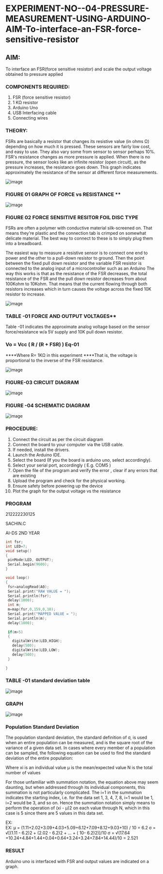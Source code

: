# EXPERIMENT-NO--04-PRESSURE-MEASUREMENT-USING-ARDUINO-AIM-To-interface-an-FSR-force-sensitive-resistor


## AIM: 
To interface an FSR(force sensitive resistor) and scale the output voltage obtained to pressure applied 
 
### COMPONENTS REQUIRED:
1.	FSR  (force sensitive resistor)
2.	1 KΩ resistor 
3.	Arduino Uno 
4.	USB Interfacing cable 
5.	Connecting wires 


### THEORY: 
FSRs are basically a resistor that changes its resistive value (in ohms Ω) depending on how much it is pressed. These sensors are fairly low cost, and easy to use. They also vary some from sensor to sensor perhaps 10%. FSR's resistance changes as more pressure is applied. When there is no pressure, the sensor looks like an infinite resistor (open circuit), as the pressure increases, the resistance goes down. This graph indicates approximately the resistance of the sensor at different force measurements.
 

![image](https://user-images.githubusercontent.com/36288975/163532939-d6888ae1-4068-4d83-86a7-fc4c32d5179e.png)

### FIGURE 01 GRAPH OF FORCE vs RESISTANCE **

![image](https://user-images.githubusercontent.com/36288975/163532957-82d57567-a1c3-48c5-8a87-7ea66d6fca49.png)


### FIGURE 02 FORCE SENSITIVE RESITOR FOIL DISC TYPE  

FSRs are often a polymer with conductive material silk-screened on. That means they're plastic and the connection tab is crimped on somewhat delicate material. The best way to connect to these is to simply plug them into a breadboard.

The easiest way to measure a resistive sensor is to connect one end to power and the other to a pull-down resistor to ground. Then the point between the fixed pull down resistor and the variable FSR resistor is connected to the analog input of a microcontroller such as an Arduino The way this works is that as the resistance of the FSR decreases, the total resistance of the FSR and the pull down resistor decreases from about 100Kohm to 10Kohm. That means that the current flowing through both resistors increases which in turn causes the voltage across the fixed 10K resistor to increase.

 ![image](https://user-images.githubusercontent.com/36288975/163532972-2b909551-12c9-485d-adb1-d1e988d557bd.png)

### TABLE -01 FORCE AND OUTPUT VOLTAGES**
	
  Table -01 indicates the approximate analog voltage based on the sensor force/resistance w/a 5V supply and 10K pull down resistor.

### Vo = Vcc ( R / (R + FSR) )								Eq-01

****Where R= 1KΩ in this experiment 
****That is, the voltage is proportional to the inverse of the FSR resistance.


![image](https://user-images.githubusercontent.com/36288975/163532979-a2a5cb5c-f495-442c-843e-bebb82737a35.png)



### FIGURE-03 CIRCUIT DIAGRAM

![image](https://github.com/Sachin-vlr/EXPERIMENT-NO--04-PRESSURE-MEASUREMENT-USING-ARDUINO-AIM-To-interface-an-FSR-force-sensitive-resist/assets/113497666/30dad932-4c53-40ae-a14c-517b99b52db2)

### FIGURE -04 SCHEMATIC DIAGRAM

![image](https://github.com/Sachin-vlr/EXPERIMENT-NO--04-PRESSURE-MEASUREMENT-USING-ARDUINO-AIM-To-interface-an-FSR-force-sensitive-resist/assets/113497666/dd651fa2-caa1-4d0e-8fa1-d0d44147be3d)


### PROCEDURE:
1.	Connect the circuit as per the circuit diagram 
2.	Connect the board to your computer via the USB cable.
3.	If needed, install the drivers.
4.	Launch the Arduino IDE.
5.	Select the board (If you the board is arduino uno, select accordingly).
6.	Select your serial port, accordingly ( E.g. COM5 )
7.	Open the file of the program  and verify the error , clear if any errors that are existing 
8.	Upload the program and check for the physical working. 
9.	Ensure safety before powering up the device 
10.	Plot the graph for the output voltage vs the resistance 


### PROGRAM

 212222230125
 
 SACHIN.C
 
 AI-DS 2ND YEAR
 
 ```c++
int fsr;
int LED=7;
void setup()
{
  pinMode(LED, OUTPUT);
  Serial.begin(9600);
}

void loop()
{
  fsr=analogRead(A0);
  Serial.print("RAW VALUE = ");
  Serial.println(fsr);
  delay(1000);
  int m;
  m=map(fsr,0,159,0,10);
  Serial.print("MAPPED VALUE = ");
  Serial.println(m);
  delay(1000);
  
  if(m>5)
  {
    digitalWrite(LED,HIGH);
    delay(500);
    digitalWrite(LED,LOW);
    delay(500);
  } 
    
}
```

### TABLE -01 standard deviation table 

![image](https://github.com/Sachin-vlr/EXPERIMENT-NO--04-PRESSURE-MEASUREMENT-USING-ARDUINO-AIM-To-interface-an-FSR-force-sensitive-resist/assets/113497666/ce2600d3-8c6c-485d-889b-2dd9c0ce6a92)

### GRAPH

![image](https://github.com/Sachin-vlr/EXPERIMENT-NO--04-PRESSURE-MEASUREMENT-USING-ARDUINO-AIM-To-interface-an-FSR-force-sensitive-resist/assets/113497666/84741bbe-2e90-46b5-aa2a-dbe3a8ceb515)

### Population Standard Deviation
The population standard deviation, the standard definition of σ, is used when an entire population can be measured, and is the square root of the variance of a given data set. In cases where every member of a population can be sampled, the following equation can be used to find the standard deviation of the entire population:



Where
xi is an individual value
μ is the mean/expected value
N is the total number of values

For those unfamiliar with summation notation, the equation above may seem daunting, but when addressed through its individual components, this summation is not particularly complicated. The i=1 in the summation indicates the starting index, i.e. for the data set 1, 3, 4, 7, 8, i=1 would be 1, i=2 would be 3, and so on. Hence the summation notation simply means to perform the operation of (xi - μ)2 on each value through N, which in this case is 5 since there are 5 values in this data set.

EX:          
EX:
μ = (1.11+2.02+3.09+4.03+5.09+6.12+7.09+8.12+9.03+10) / 10 = 6.2
σ = √[(1.11 - 6.2)2 + (2.02 - 6.2)2 + ... + ( 10- 6.2)2)]/10 σ = √(17.64 +10.24+4.84+1.44+0.04+0.64+3.24+3.24+7.84+14.44)/10 = 2.521



### RESULT

Arduino uno is interfaced with FSR and output values are indicated on a graph.
